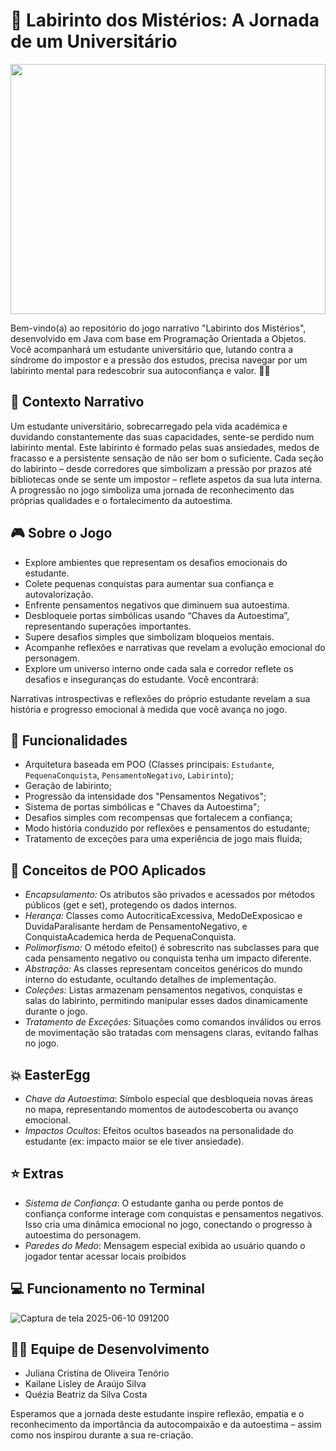   # 🌟 Labirinto dos Mistérios: A Jornada de um Universitário

<img src="https://github.com/user-attachments/assets/ee17ed22-4677-4497-bcf6-cacf24f667f1" style="width:100%; max-height:400px; object-fit:cover;" />
 

Bem-vindo(a) ao repositório do jogo narrativo "Labirinto dos Mistérios", desenvolvido em Java com base em Programação Orientada a Objetos. Você acompanhará um estudante universitário que, lutando contra a síndrome do impostor e a pressão dos estudos, precisa navegar por um labirinto mental para redescobrir sua autoconfiança e valor. 🧠💪

## 📜 Contexto Narrativo

Um estudante universitário, sobrecarregado pela vida académica e duvidando constantemente das suas capacidades, sente-se perdido num labirinto mental. Este labirinto é formado pelas suas ansiedades, medos de fracasso e a persistente sensação de não ser bom o suficiente. Cada seção do labirinto – desde corredores que simbolizam a pressão por prazos até bibliotecas onde se sente um impostor – reflete aspetos da sua luta interna. A progressão no jogo simboliza uma jornada de reconhecimento das próprias qualidades e o fortalecimento da autoestima.

## 🎮 Sobre o Jogo

- Explore ambientes que representam os desafios emocionais do estudante.
- Colete pequenas conquistas para aumentar sua confiança e autovalorização.
- Enfrente pensamentos negativos que diminuem sua autoestima.
- Desbloqueie portas simbólicas usando “Chaves da Autoestima”, representando superações importantes.
- Supere desafios simples que simbolizam bloqueios mentais.
- Acompanhe reflexões e narrativas que revelam a evolução emocional do personagem.
- Explore um universo interno onde cada sala e corredor reflete os desafios e inseguranças do estudante. Você encontrará:

Narrativas introspectivas e reflexões do próprio estudante revelam a sua história e progresso emocional à medida que você avança no jogo.

## 🧱 Funcionalidades

- Arquitetura baseada em POO (Classes principais: `Estudante`, `PequenaConquista`, `PensamentoNegativo`, `Labirinto`);
- Geração de labirinto;
- Progressão da intensidade dos "Pensamentos Negativos";
- Sistema de portas simbólicas e "Chaves da Autoestima";
- Desafios simples com recompensas que fortalecem a confiança;
- Modo história conduzido por reflexões e pensamentos do estudante;
- Tratamento de exceções para uma experiência de jogo mais fluida;

## 🌟 Conceitos de POO Aplicados

- *Encapsulamento:* Os atributos são privados e acessados por métodos públicos (get e set), protegendo os dados internos.
- *Herança:* Classes como AutocriticaExcessiva, MedoDeExposicao e DuvidaParalisante herdam de PensamentoNegativo, e ConquistaAcademica herda de PequenaConquista.
- *Polimorfismo:* O método efeito() é sobrescrito nas subclasses para que cada pensamento negativo ou conquista tenha um impacto diferente.
- *Abstração:* As classes representam conceitos genéricos do mundo interno do estudante, ocultando detalhes de implementação.
- *Coleções:* Listas armazenam pensamentos negativos, conquistas e salas do labirinto, permitindo manipular esses dados dinamicamente durante o jogo.
- *Tratamento de Exceções:* Situações como comandos inválidos ou erros de movimentação são tratadas com mensagens claras, evitando falhas no jogo.

## 💥 EasterEgg
- *Chave da Autoestima*: Símbolo especial que desbloqueia novas áreas no mapa, representando momentos de autodescoberta ou avanço emocional.
- *Impactos Ocultos*: Efeitos ocultos baseados na personalidade do estudante (ex: impacto maior se ele tiver ansiedade).

## ⭐ Extras

- *Sistema de Confiança*: O estudante ganha ou perde pontos de confiança conforme interage com conquistas e pensamentos negativos. Isso cria uma dinâmica emocional no jogo, conectando o progresso à autoestima do personagem.
- *Paredes do Medo*: Mensagem especial exibida ao usuário quando o jogador tentar acessar locais proibidos


## 💻 Funcionamento no Terminal
![Captura de tela 2025-06-10 091200](https://github.com/user-attachments/assets/fb95b131-97c7-40d8-ab5e-66731c6feaa7)

## 👩‍💻 Equipe de Desenvolvimento

- Juliana Cristina de Oliveira Tenório 
- Kailane Lisley de Araújo Silva  
- Quézia Beatriz da Silva Costa 

Esperamos que a jornada deste estudante inspire reflexão, empatia e o reconhecimento da importância da autocompaixão e da autoestima – assim como nos inspirou durante a sua re-criação.
